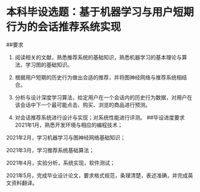 # 本科毕设选题：基于机器学习与用户短期行为的会话推荐系统实现

##要求
1. 阅读相关的文献，熟悉推荐系统的基础知识，熟悉机器学习的基本理论与算法，学习图的基础知识。

2. 根据用户短期的历史行为做出合适的推荐，并将图神经网络与推荐系统相结合。
  
3. 分析与设计深度学习算法，给定用户在一个会话内的历史行为数据，对用户在该会话中下一个最可能点击、购买、浏览的商品进行预测。

4. 对会话推荐系统进行设计与实现；对系统性能进行评测。
##毕设进度要求
2021年1月，熟悉开发环境与相应的编程技术； 

2021年2月，学习机器学习与图神经网络基础知识；

2021年3月，学习推荐系统基础算法；

2021年4月，实验分析，系统实现，软件测试；

2021年5月，完成毕业设计论文，要求格式规范，条理清楚，表述准确，并完成英文资料翻译。

##